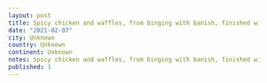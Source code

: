 ```yaml
---
layout: post
title: Spicy chicken and waffles, from binging with banish, finished with hot honey (honey and habaneros)
date: "2021-02-07"
city: Unknown
country: Unknown
continent: Unknown
notes: Spicy chicken and waffles, from binging with banish, finished with hot honey (honey and habaneros)
published: 1
---
```

